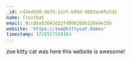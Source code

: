 ```yaml
---
_id: c42eddd0-86f5-11ef-b06d-9583ac8fc5d2
name: fruitbat
email: 0cc0ba53043d32fd800260b128e4e35b
website: 'https://zoe@kittycat.homes'
timestamp: 1728557559163
---
```

zoe kitty cat was here 
this website is awesome!
